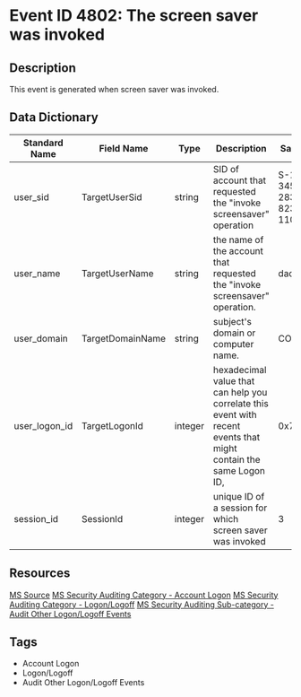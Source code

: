 # Event ID 4802: The screen saver was invoked

## Description
This event is generated when screen saver was invoked.

## Data Dictionary
|Standard Name|Field Name|Type|Description|Sample Value|
|---|---|---|---|---|
|user_sid|TargetUserSid|string|SID of account that requested the "invoke screensaver" operation|S-1-5-21-3457937927-2839227994-823803824-1104|
|user_name|TargetUserName|string|the name of the account that requested the "invoke screensaver" operation.|dadmin|
|user_domain|TargetDomainName|string|subject's domain or computer name.|CONTOSO|
|user_logon_id|TargetLogonId|integer|hexadecimal value that can help you correlate this event with recent events that might contain the same Logon ID,|0x759a9|
|session_id|SessionId|integer|unique ID of a session for which screen saver was invoked|3|

## Resources
[MS Source](https://github.com/MicrosoftDocs/windows-itpro-docs/blob/master/windows/security/threat-protection/auditing/event-4802.md)
[MS Security Auditing Category - Account Logon](https://docs.microsoft.com/en-us/windows/security/threat-protection/auditing/advanced-security-audit-policy-settings#account-logon)
[MS Security Auditing Category - Logon/Logoff](https://docs.microsoft.com/en-us/windows/security/threat-protection/auditing/advanced-security-audit-policy-settings#logonlogoff)
[MS Security Auditing Sub-category - Audit Other Logon/Logoff Events](https://github.com/MicrosoftDocs/windows-itpro-docs/tree/master/windows/security/threat-protection/auditing/audit-other-logon/logoff-events.md)

## Tags
* Account Logon
* Logon/Logoff
* Audit Other Logon/Logoff Events